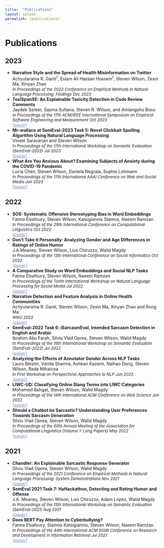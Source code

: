 ```yaml
---
title:  "Publications"
layout: splash
permalink: /publications/
---
```


<p><h1>Publications</h1></p>
<h2>2023</h2>
<ul>

<li><b>Narrative Style and the Spread of Health Misinformation on Twitter</b><br>
Achyutarama R. Ganti<sup>1</sup>, Eslam Ali Hassan Hussein<sup>1</sup>, Steven Wilson, Zexin Ma, Xinyan Zhao <br>
<font size = "-1"><em>In Proceedings of the 2023 Conference on Empirical Methods in Natural Language Processing: Findings Dec 2023</em></font> <br>

 </li>
 
<li><b>ToxiSpanSE: An Explainable Toxicity Detection in Code Review Comments</b><br>
Jaydeb Sarker, Sayma Sultana, Steven R. Wilson, and Amiangshu Bosu <br>
<font size = "-1"><em>In Proceedings of the 17th ACM/IEEE International Symposium on Empirical Software Engineering and Measurement Oct 2023</em></font> <br>
<a href="https://arxiv.org/abs/2307.03386" style = "color:#7393B3;" target = "_blank">[paper]</a>
 </li>

 
<li><b>Mr-wallace at SemEval-2023 Task 5: Novel Clickbait Spoiling Algorithm Using Natural Language Processing</b><br>
Vineet Saravanan and Steven Wilson <br>
<font size = "-1"><em>In Proceedings of the 17th International Workshop on Semantic Evaluation (SemEval-2023) Jul 2023</em></font> <br>
<a href="https://aclanthology.org/2023.semeval-1.225/" style = "color:#7393B3;" target = "_blank">[paper]</a>

 </li>
 
<li><b>What Are You Anxious About? Examining Subjects of Anxiety during the COVID-19 Pandemic</b><br>
Lucia Chen, Steven Wilson, Daniela Negraia, Sophie Lohmann <br>
<font size = "-1"><em>In Proceedings of the 17th International AAAI Conference on Web and Social Media Jun 2023</em></font> <br>
<a href="/_pages/publishedpapers/what_ru_axious_about.pdf" style = "color:#7393B3;" target = "_blank">[paper]</a>

 </li>

</ul>
<h2>2022</h2>
<ul>
<li><b>SOS: Systematic Offensive Stereotyping Bias in Word Embeddings</b><br>
Fatma Elsafoury, Steven Wilson, Katsigiannis Stamos, Naeem Ramzan <br>
<font size = "-1"><em>In Proceedings of the 29th International Conference on Computational Linguistics Oct 2022 </em></font> <br>
<a href="/_pages/publishedpapers/systematic_offensive_stereotypic_bias.pdf" style = "color:#7393B3;" target = "_blank">[paper]</a>

 </li>

<li><b>Don’t Take it Personally: Analyzing Gender and Age Differences in Ratings of Online Humor</b><br>
J.A.Meaney, Steven Wilson, Lius Chiruzzo, Walid Magdy <br>
<font size = "-1"><em>In Proceedings of the 13th International Conference on Social Informatics Oct 2022  </em></font> <br>
<a href="https://arxiv.org/abs/2208.10898" style = "color:#7393B3;" target = "_blank">[paper]</a>

 </li>

<li><b>A Comparative Study on Word Embeddings and Social NLP Tasks</b><br>
Fatma Elsafoury, Steven Wilson, Naeem Ramzan <br>
<font size = "-1"><em>In Proceedings of the Tenth International Workshop on Natural Language Processing for Social Media Jul 2022  </em></font> <br>
<a href="/_pages/publishedpapers/comparativestudy.pdf" style = "color:#7393B3;" target = "_blank">[paper]</a>

 </li>

<li><b>Narrative Detection and Feature Analysis in Online Health Communities</b><br>
Achyutarama R. Ganti, Steven Wilson, Zexin Ma, Xinyan Zhao and Rong Ma <br>
<font size = "-1"><em>WNU 2022</em></font> <br>
<a href="/_pages/publishedpapers/WNU22_NarrativeDetection.pdf" style = "color:#7393B3;" target = "_blank">[paper]</a>
 </li>

<li><b>SemEval-2022 Task 6: iSarcasmEval, Intended Sarcasm Detection in English and Arabic</b><br>
Ibrahim Abu Farah, Silviu Vlad Oprea, Steven Wilson, Walid Magdy <br>
<font size = "-1"><em>In Proceedings of the 16th International Workshop on Semantic Evaluation (SemEval-2022) Jul 2022 </em></font> <br>
<a href="/_pages/publishedpapers/semeval_task6.pdf" style = "color:#7393B3;" target = "_blank">[paper]</a>
 </li>

 <li><b>Analyzing the Effects of Annotator Gender Across NLP Tasks</b><br>
Laura Biester, Vanita Sharma, Ashkan Kazemi, Naihao Deng, Steven Wilson, Rada Mihalcea <br>
<font size = "-1"><em>In First Workshop on Perspectivist Approaches to NLP Jun 2022 </em></font> <br>
<a href="/_pages/publishedpapers/annotator_gender.pdf" style = "color:#7393B3;" target = "_blank">[paper]</a>
 </li>

 <li><b>LIWC-UD: Classifying Online Slang Terms into LIWC Categories</b><br>
Mohamed Bahgat, Steven Wilson, Walid Magdy <br>
<font size = "-1"><em>In Proceedings of the 14th International ACM Conference on Web Science Jun 2022 </em></font> <br>
<a href="https://dl.acm.org/doi/10.1145/3501247.3531572" style = "color:#7393B3;" target = "_blank">[paper]</a>
 </li>

 <li><b>Should a Chatbot be Sarcastic? Understanding User Preferences Towards Sarcasm Generation</b><br>
Silviu Vlad Oprea, Steven Wilson, Walid Magdy <br>
<font size = "-1"><em>In Proceedings of the 60th Annual Meeting of the Association for Computational Linguistics (Volume 1: Long Papers) May 2022 </em></font> <br>
<a href="/_pages/publishedpapers/chatbot_sarcastic.pdf" style = "color:#7393B3;" target = "_blank">[paper]</a>
 </li>

</ul>

<h2>2021</h2>
<ul>
<li><b>Chandler: An Explainable Sarcastic Response Generator</b><br>
Silviu Vlad Oprea, Steven Wilson, Walid Magdy <br>
<font size = "-1"><em>In Proceedings of the 2021 Conference on Empirical Methods in Natural Language Processing: System Demonstrations Nov 2021  </em></font> <br>
<a href="/_pages/publishedpapers/chandler_demo.pdf" style = "color:#7393B3;" target = "_blank">[paper]</a>
 </li>

 <li><b>SemEval 2021 Task 7: HaHackathon, Detecting and Rating Humor and Offense</b><br>
J.A. Meaney, Steven Wilson, Luis Chiruzzo, Adam Lopez, Walid Magdy
 <br>
<font size = "-1"><em>In Proceedings of the 15th International Workshop on Semantic Evaluation (SemEval-2021) Aug 2021  </em></font> <br>
<a href="/_pages/publishedpapers/2021_semeval_task7.pdf" style = "color:#7393B3;" target = "_blank">[paper]</a>
 </li>

 <li><b>Does BERT Pay Attention to Cyberbullying?</b><br>
Fatma Elsafoury, Stamos  Katsigiannis, Steven Wilson, Naeem Ramzan <br>
<font size = "-1"><em>In Proceedings of the 44th International ACM SIGIR Conference on Research and Development in Information Retrieval Jul 2021  </em></font> <br>
<a href="/_pages/publishedpapers/bert_cyberbullying.pdf" style = "color:#7393B3;" target = "_blank">[paper]</a>
 </li>

</ul>
